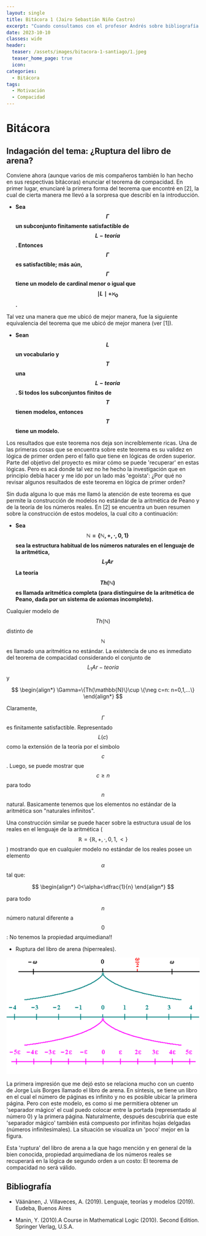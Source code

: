 ```yaml
---
layout: single
title: Bitácora 1 (Jairo Sebastián Niño Castro) 
excerpt: "Cuando consultamos con el profesor Andrés sobre bibliografía que nos podía ayudar a orientar el proyecto (queríamos encontrar conexiones con el análisis funcional), debo decir que me llevé una sorpresa cuando sugirió que indagáramos sobre el teorema de compacidad, el cual era un tema que realmente se relacionaba con el contenido del curso. Y... ¿por qué una sorpresa? Bueno, cuando leí el teorema por primera vez, la pregunta que me hice fue ´´¿Por qué se llama teorema de compacidad?¿Qué tiene que ver con la definición de compacidad que vi en análisis real?´´. Aunque esta pregunta no la he terminado de responder, debo decir que si me ha motivado en la indagación sobre el tema." 
date: 2023-10-10
classes: wide
header:
  teaser: /assets/images/bitacora-1-santiago/1.jpeg
  teaser_home_page: true
  icon: 
categories:
  - Bitácora
tags:  
  - Motivación
  - Compacidad
---
```


# Bitácora

## Indagación del tema: ¿Ruptura del libro de arena?

Conviene ahora (aunque varios de mis compañeros también lo han hecho en sus respectivas bitácoras) enunciar el teorema de compacidad. En primer lugar, enunciaré la primera forma del teorema que encontré en [2], la cual de cierta manera me llevó a la sorpresa que describí en la introducción.

- **Sea $$\Gamma$$ un subconjunto finitamente satisfactible de $$L-teoría$$. Entonces $$\Gamma$$ es satisfactible; más aún, $$\Gamma$$ tiene un modelo de cardinal menor o igual que $$\mid L\mid+\aleph_0$$.**

Tal vez una manera que me ubicó de mejor manera, fue la siguiente equivalencia del teorema que me ubicó de mejor manera (ver [1]).

- **Sean $$L$$ un vocabulario y $$T$$ una $$L-teoría$$. Si todos los subconjuntos finitos de $$T$$ tienen modelos, entonces $$T$$ tiene un modelo.**

Los resultados que este teorema nos deja son increíblemente ricas. Una de las primeras cosas que se encuentra sobre este teorema es su validez en lógica de primer orden pero el fallo que tiene en lógicas de orden superior. Parte del objetivo del proyecto es mirar cómo se puede 'recuperar' en estas lógicas. Pero es acá donde tal vez no he hecho la investigación que en principio debía hacer y me ido por un lado más 'egoísta': ¿Por qué no revisar algunos resultados de este teorema en lógica de primer orden?

Sin duda alguna lo que más me llamó la atención de este teorema es que permite la construcción de modelos no estándar de la aritmética de Peano y de la teoría de los números reales. En [2] se encuentra un buen resumen sobre la construcción de estos modelos, la cual cito a continuación:

- **Sea $$\mathbb{N}=\{\mathbb{N},+,\cdot,0,1\}$$ sea la estructura habitual de los números naturales en el lenguaje de la aritmética, $$L_1Ar$$ La teoría $$Th(\mathbb{N})$$ es llamada aritmética completa (para distinguirse de la aritmética de Peano, dada por un sistema de axiomas incompleto).**

Cualquier modelo de $$Th(\mathbb{N})$$ distinto de $$\mathbb{N}$$ es llamado una aritmética no estándar. La existencia de uno es inmediato del teorema de compacidad considerando el conjunto de $$L_1Ar-teoría$$ y 

$$
\begin{align*}
     \Gamma=\{Th(\mathbb{N}\}\cup \{\neg c=n: n=0,1,...\}
\end{align*}
$$

Claramente, $$\Gamma$$ es finitamente satisfactible. Representado $$L(c)$$ como la extensión de la teoría por el simbolo $$c$$. Luego, se puede mostrar que $$c\geq n$$ para todo $$n$$ natural. Basicamente tenemos que los elementos no estándar de la aritmética son "naturales infinitos".

Una construcción similar se puede hacer sobre la estructura usual de los reales en el lenguaje de la aritmética ($$\mathbb{R}=\{\mathbb{R},+,\cdot,0,1,<\}$$) mostrando que en cualquier modelo no estándar de los reales posee un elemento $$\alpha$$ tal que:

$$
\begin{align*}
    0<\alpha<\dfrac{1}{n}
\end{align*}
$$

para todo $$n$$ número natural diferente a $$0$$: No tenemos la propiedad arquimediana!!

- Ruptura del libro de arena (hiperreales).

<img src="/assets/images/bitacora-1-jairo/im1.png" width="600px" heigth=auto>

La primera impresión que me dejó esto se relaciona mucho con un cuento de Jorge Luis Borges llamado el libro de arena. En síntesis, se tiene un libro en el cual el número de páginas es infinito y no es posible ubicar la primera página. Pero con este modelo, es como si me permitiera obtener un 'separador mágico' el cual puedo colocar entre la portada (representado al número 0) y la primera página. Naturalmente, después descubriría que este 'separador mágico' también está compuesto por infinitas hojas delgadas (números infinitesimales). La situación se visualiza un 'poco' mejor en la figura.

Esta 'ruptura' del libro de arena a la que hago mención y en general de la bien conocida, propiedad arquimediana de los números reales se recuperará en la lógica de segundo orden a un costo: El teorema de compacidad no será válido.

## Bibliografía

- Väänänen, J. Villaveces, A. (2019). Lenguaje, teorías y modelos (2019). Eudeba, Buenos Aires

- Manin, Y. (2010).A Course in Mathematical Logic (2010). Second Edition. Springer Verlag, U.S.A.

